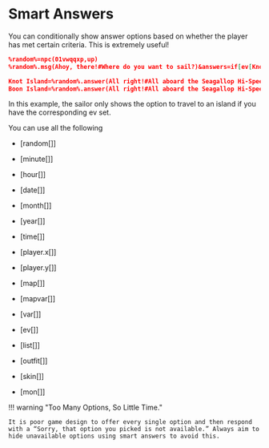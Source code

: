 # Smart Answers
You can conditionally show answer options based on whether the player has met certain criteria.
This is extremely useful!

```json "Code Example"
%random%=npc(01vwqqxp,up)
%random%.msg(Ahoy, there!#Where do you want to sail?)&answers=if[ev[KnotIsland_Traveled]=1]Knot Island,if[ev[BoonIsland_Traveled]=1]Boon Island,Cancel

Knot Island=%random%.answer(All right!#All aboard the Seagallop Hi-Speed 2!)&warp=08qp3lgv,0
Boon Island=%random%.answer(All right!#All aboard the Seagallop Hi-Speed 2!)&warp=08ju24jj,0
```

In this example, the sailor only shows the option to travel to an island if you have the corresponding ev set. 

You can use all the following
- [random[]]

- [minute[]]

- [hour[]]

- [date[]]

- [month[]]

- [year[]]

- [time[]]

- [player.x[]]

- [player.y[]]

- [map[]]

- [mapvar[]]

- [var[]]

- [ev[]]

- [list[]]

- [outfit[]]

- [skin[]]

- [mon[]]


!!! warning "Too Many Options, So Little Time."

    It is poor game design to offer every single option and then respond with a “Sorry, that option you picked is not available.” Always aim to hide unavailable options using smart answers to avoid this.
